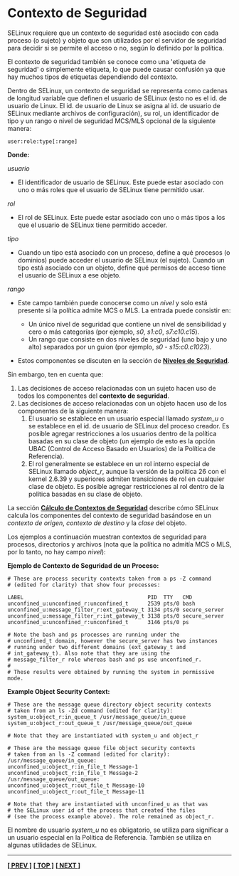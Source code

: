 # Contexto de Seguridad

SELinux requiere que un contexto de seguridad esté asociado con cada proceso (o sujeto) y objeto que son utilizados por el servidor de seguridad para decidir si se permite el acceso o no, según lo definido 
por la política.

El contexto de seguridad también se conoce como una 'etiqueta de seguridad' o simplemente etiqueta, lo que puede causar confusión ya que hay muchos tipos de etiquetas dependiendo del contexto.

Dentro de SELinux, un contexto de seguridad se representa como cadenas de longitud variable que definen el usuario de SELinux (esto no es el id. de usuario de Linux. El id. de usuario de Linux se asigna 
al id. de usuario de SELinux mediante archivos de configuración), su rol, un identificador de tipo y un rango o nivel de seguridad MCS/MLS opcional de la siguiente manera:


```
user:role:type[:range]
```
**Donde:**

*usuario*

- El identificador de usuario de SELinux. Este puede estar asociado con uno o más roles que el usuario de SELinux tiene permitido usar.

*rol*

- El rol de SELinux. Este puede estar asociado con uno o más tipos a los que el usuario de SELinux tiene permitido acceder.

*tipo*

- Cuando un tipo está asociado con un proceso, define a qué procesos (o dominios) puede acceder el usuario de SELinux (el sujeto). Cuando un tipo está asociado con un objeto, define qué permisos de acceso tiene el usuario de SELinux a ese objeto.

*rango*

- Este campo también puede conocerse como un *nivel* y solo está presente si la política admite MCS o MLS. La entrada puede consistir en:
  - Un único nivel de seguridad que contiene un nivel de sensibilidad y cero o más categorías (por ejemplo, *s0*, *s1:c0*, *s7:c10.c15*).
  - Un rango que consiste en dos niveles de seguridad (uno bajo y uno alto) separados por un guion (por ejemplo, *s0 - s15:c0.c1023*).
  
- Estos componentes se discuten en la sección de [**Niveles de Seguridad**](mls_mcs.md#security-levels).


Sin embargo, ten en cuenta que:

1. Las decisiones de acceso relacionadas con un sujeto hacen uso de todos los componentes del **contexto de seguridad**.
2. Las decisiones de acceso relacionadas con un objeto hacen uso de los componentes de la siguiente manera:
    1. El usuario se establece en un usuario especial llamado *system_u* o se establece en el id. de usuario de SELinux del proceso creador. Es posible agregar restricciones a los usuarios dentro de la política basadas en su clase de objeto (un ejemplo de esto es la opción UBAC (Control de Acceso Basado en Usuarios) de la Política de Referencia).
    2. El rol generalmente se establece en un rol interno especial de SELinux llamado *object_r*, aunque la versión de la política 26 con el kernel 2.6.39 y superiores admiten transiciones de rol en cualquier clase de objeto. Es posible agregar restricciones al rol dentro de la política basadas en su clase de objeto.

La sección [**Cálculo de Contextos de Seguridad**](computing_security_contexts.md#computing-security-contexts) describe cómo SELinux calcula los componentes del contexto de seguridad basándose en un *contexto de origen*, *contexto de destino* y la *clase* del objeto.

Los ejemplos a continuación muestran contextos de seguridad para procesos, directorios y archivos (nota que la política no admitía MCS o MLS, por lo tanto, no hay campo *nivel*):

**Ejemplo de Contexto de Seguridad de un Proceso:**

```
# These are process security contexts taken from a ps -Z command
# (edited for clarity) that show four processes:

LABEL                                       PID  TTY   CMD
unconfined_u:unconfined_r:unconfined_t      2539 pts/0 bash
unconfined_u:message_filter_r:ext_gateway_t 3134 pts/0 secure_server
unconfined_u:message_filter_r:int_gateway_t 3138 pts/0 secure_server
unconfined_u:unconfined_r:unconfined_t      3146 pts/0 ps

# Note the bash and ps processes are running under the
# unconfined_t domain, however the secure_server has two instances
# running under two different domains (ext_gateway_t and
# int_gateway_t). Also note that they are using the
# message_filter_r role whereas bash and ps use unconfined_r.
#
# These results were obtained by running the system in permissive mode.
```

**Example Object Security Context:**

```
# These are the message queue directory object security contexts
# taken from an ls -Zd command (edited for clarity):
system_u:object_r:in_queue_t /usr/message_queue/in_queue
system_u:object_r:out_queue_t /usr/message_queue/out_queue

# Note that they are instantiated with system_u and object_r
```

```
# These are the message queue file object security contexts
# taken from an ls -Z command (edited for clarity):
/usr/message_queue/in_queue:
unconfined_u:object_r:in_file_t Message-1
unconfined_u:object_r:in_file_t Message-2
/usr/message_queue/out_queue:
unconfined_u:object_r:out_file_t Message-10
unconfined_u:object_r:out_file_t Message-11

# Note that they are instantiated with unconfined_u as that was
# the SELinux user id of the process that created the files
# (see the process example above). The role remained as object_r.
```
El nombre de usuario *system_u* no es obligatorio, se utiliza para significar a un usuario especial en la Política de Referencia. También se utiliza en algunas utilidades de SELinux.

---
**[[ PREV ]](type_enforcement.md)** **[[ TOP ]](#)** **[[ NEXT ]](subjects.md)**
